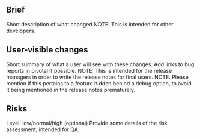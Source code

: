 Brief
-----
Short description of what changed
NOTE: This is intended for other developers.

User-visible changes
--------------------
Short summary of what a user will see with these changes.
Add links to bug reports in pivotal if possible.
NOTE: This is intended for the release managers in order to write the release notes for final users.
NOTE: Please mention if this pertains to a feature hidden behind a debug option, to avoid
it being mentioned in the release notes prematurely.

Risks
-----
Level: low/normal/high
(optional) Provide some details of the risk assessment, intended for QA.
